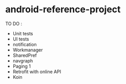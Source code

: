 # android-reference-project
TO DO :
- Unit tests
- UI tests
- notification
- Workmanager
- SharedPref
- navgraph
- Paging 1
- Retrofit with online API
- Koin